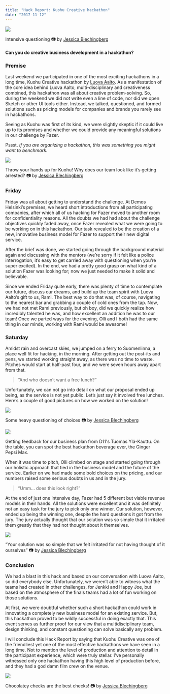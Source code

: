 ```yaml
---
title: "Hack Report: Kuohu Creative hackathon"
date: "2017-11-12"
---
```


![](http://www.xn--lhteenlahti-l8a.fi/wp-content/uploads/2018/09/9a7cd-1bcumzhx6qymnlyw3dac4bq.jpeg)

Intensive questioning 📷 by [Jessica Blechingberg](https://medium.com/u/6aee616ce7f0)

#### Can you do creative business development in a hackathon?

### Premise

Last weekend we participated in one of the most exciting hackathons in a long time, Kuohu Creative hackathon by [Luova Aalto](https://medium.com/u/df9053afb132). As a manifestation of the core idea behind Luova Aalto, multi-disciplinary and creativeness combined, this hackathon was all about creative problem-solving. So, during the weekend we did not write even a line of code, nor did we open Sketch or other UI tools either. Instead, we talked, questioned, and formed solutions such as pricing models for companies and brands you rarely see in hackathons.

Seeing as Kuohu was first of its kind, we were slightly skeptic if it could live up to its promises and whether we could provide any meaningful solutions in our challenge by Fazer.

Pssst. _If you are organizing a hackathon, this was something you might want to benchmark._

![](http://www.xn--lhteenlahti-l8a.fi/wp-content/uploads/2018/09/ce856-101eput0skjimdyudvd59mw.jpeg)

Throw your hands up for Kuohu! Why does our team look like it’s getting arrested? 📷 by [Jessica Blechingberg](https://medium.com/u/6aee616ce7f0)

### Friday

Friday was all about getting to understand the challenge. At Demos Helsinki’s premises, we heard short introductions from all participating companies, after which all of us hacking for Fazer moved to another room for confidentiality reasons. All the doubts we had had about the challenge objectives quickly faded away, once Fazer revealed what we were going to be working on in this hackathon. Our task revealed to be the creation of a new, innovative business model for Fazer to support their new digital service.

After the brief was done, we started going through the background material again and discussing with the mentors (we’re sorry if it felt like a police interrogation, it’s easy to get carried away with questioning when you’re super excited). In the end, we had a pretty good grasp on what kind of a solution Fazer was looking for; now we just needed to make it solid and believable.

Since we ended Friday quite early, there was plenty of time to contemplate our future, discuss our dreams, and build up the team spirit with Luova Aalto’s gift to us, Rami. The best way to do that was, of course, navigating to the nearest bar and grabbing a couple of cold ones from the tap. Now, we had not met Rami previously, but oh boy, did we quickly realize how incredibly talented he was, and how excellent an addition he was to our team! Once we parted ways for the evening, Olli and I both had the same thing in our minds, working with Rami would be awesome!

### Saturday

Amidst rain and overcast skies, we jumped on a ferry to Suomenlinna, a place well fit for hacking, in the morning. After getting out the post-its and pens, we started working straight away, as there was no time to waste. Pitches would start at half-past four, and we were seven hours away apart from that.

> “And who doesn’t want a free lunch?”

Unfortunately, we can not go into detail on what our proposal ended up being, as the service is not yet public. Let’s just say it involved free lunches. Here’s a couple of good pictures on how we worked on the solution!

![](http://www.xn--lhteenlahti-l8a.fi/wp-content/uploads/2018/09/25e98-1fh3akhkxqsailfiirc-6gq.jpeg)

Some heavy questioning of choices 📷 by [Jessica Blechingberg](https://medium.com/u/6aee616ce7f0)

![](http://www.xn--lhteenlahti-l8a.fi/wp-content/uploads/2018/09/0b866-1q3d7-r7rmf_c-ukof9mxlg.png)

Getting feedback for our business plan from D11's Tuomas Ylä-Kauttu. On the table, you can spot the best hackathon beverage ever, the Ginger Pepsi Max.

When it was time to pitch, Olli climbed on stage and started going through our holistic approach that tied in the business model and the future of the service. Earlier on we had made some bold choices on the pricing, and our numbers raised some serious doubts in us and in the jury.

> “Umm… does this look right?”

At the end of just one intensive day, Fazer had 5 different but viable revenue models in their hands. All the solutions were excellent and it was definitely not an easy task for the jury to pick only one winner. Our solution, however, ended up being the winning one, despite the hard questions it got from the jury. The jury actually thought that our solution was so simple that it irritated them greatly that they had not thought about it themselves.

![](http://www.xn--lhteenlahti-l8a.fi/wp-content/uploads/2018/09/68bbb-1q7fkdlbktbp-u9n1jlom4w.jpeg)

“Your solution was so simple that we felt irritated for not having thought of it ourselves” 📷 by [Jessica Blechingberg](https://medium.com/u/6aee616ce7f0)

### Conclusion

We had a blast in this hack and based on our conversation with Luova Aalto, so did everybody else. Unfortunately, we weren’t able to witness what the teams had created in other challenges, for Jenkki and Happy Joe, but based on the atmosphere of the finals teams had a lot of fun working on those solutions.

At first, we were doubtful whether such a short hackathon could work in innovating a completely new business model for an existing service. But, this hackathon proved to be wildly successful in doing exactly that. This event serves as further proof for our view that a multidisciplinary team, design thinking, and constant questioning can solve basically any problem.

I will conclude this Hack Report by saying that Kuohu Creative was one of the friendliest yet one of the most effective hackathons we have seen in a long time. Not to mention the level of production and attention to detail in the participant experience, which were truly stellar. I’ve personally witnessed only one hackathon having this high level of production before, and they had a god damn film crew on the venue.

![](http://www.xn--lhteenlahti-l8a.fi/wp-content/uploads/2018/09/d3d4d-1ygzyvrhc66yuxpmntcb7hg.jpeg)

Chocolatey checks are the best checks! 📷 by [Jessica Blechingberg](https://medium.com/u/6aee616ce7f0)
